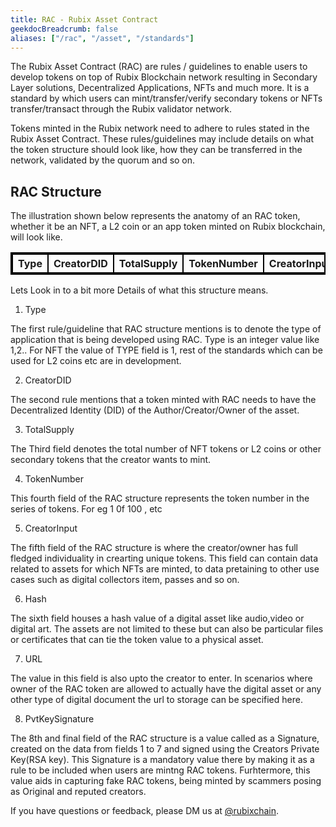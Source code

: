 ```yaml
---
title: RAC - Rubix Asset Contract
geekdocBreadcrumb: false
aliases: ["/rac", "/asset", "/standards"]
---
```


The Rubix Asset Contract (RAC) are rules / guidelines to enable users to develop tokens on top of Rubix Blockchain network resulting in Secondary Layer solutions, Decentralized Applications, NFTs and much more. It is a standard by which users can mint/transfer/verify secondary tokens or NFTs transfer/transact through the Rubix validator network.

Tokens minted in the Rubix network need to adhere to rules stated in the Rubix Asset Contract. These rules/guidelines may include details on what the token structure should look like, how they can be transferred in the network, validated by the quorum and so on.

## RAC Structure

The illustration shown below represents the anatomy of an RAC token, whether it be an NFT, a L2 coin or an app token minted on Rubix blockchain, will look like.

<!DOCTYPE html>
<html>
<style>
table, th, td {
  border:2px solid black;
}
</style>
<body>

<table style="width:100%">
  <tr>
    <th>Type</th>
    <th>CreatorDID</th>
    <th>TotalSupply</th>
    <th>TokenNumber</th>
    <th>CreatorInput</th>
    <th>Hash</th>
    <th>URL</th>
    <th>PvtKeySignature</th>
  </tr>
</table>

</body>
</html>

Lets Look in to a bit more Details of what this structure means.

1. Type

The first rule/guideline that RAC structure mentions is to denote the type of application that is being developed using RAC. Type is an integer value like 1,2..
For NFT the value of TYPE field is 1, rest of the standards which can be used for L2 coins etc are in development.

2. CreatorDID

The second rule mentions that a token minted with RAC needs to have the Decentralized Identity (DID) of the Author/Creator/Owner of the asset.

3. TotalSupply

The Third field denotes the total number of NFT tokens or L2 coins or other secondary tokens that the creator wants to mint.

4. TokenNumber

This fourth field of the RAC structure represents the token number in the series of tokens. For eg 1 0f 100 , etc

5. CreatorInput

The fifth field of the RAC structure is where the creator/owner has full fledged individuality in crearting unique tokens. This field can contain data related to assets for which NFTs are minted, to data pretaining to other use cases such as digital collectors item, passes and so on.

6. Hash

The sixth field houses a hash value of a digital asset like audio,video or digital art. The assets are not limited to these but can also be particular files or certificates that can tie the token value to a physical asset.

7. URL

The value in this field is also upto the creator to enter. In scenarios where owner of the RAC token are allowed to actually have the digital asset or any other type of digital document the url to storage can be specified here.

8. PvtKeySignature

 The 8th and final field of the RAC structure is a value called as a Signature, created on the data from fields 1 to 7 and signed using the Creators Private Key(RSA key). This Signature is a mandatory value there by making it as a rule to be included when users are mintng RAC tokens. 
 Furhtermore, this value aids in capturing fake RAC tokens, being minted by scammers posing as Original and reputed creators.



If you have questions or feedback, please DM us at [@rubixchain](http://twitter.com/rubixChain).

<br>

